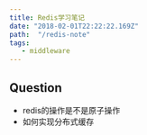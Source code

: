 ```yaml
---
title: Redis学习笔记
date: "2018-02-01T22:22:22.169Z"
path:  "/redis-note"
tags:
   - middleware
---
```


## Question
* redis的操作是不是原子操作
* 如何实现分布式缓存
